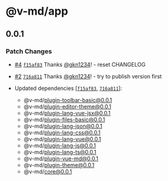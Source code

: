 # @v-md/app

## 0.0.1

### Patch Changes

- [#4](https://github.com/v-md/v-md/pull/4) [`f15af83`](https://github.com/v-md/v-md/commit/f15af83da041f6eb5eb100c63e6d8de93fd70776) Thanks [@gkn1234](https://github.com/gkn1234)! - reset CHANGELOG

- [#2](https://github.com/v-md/v-md/pull/2) [`716a811`](https://github.com/v-md/v-md/commit/716a8114a4559a475ac2fe24133a5b71f4bcff8f) Thanks [@gkn1234](https://github.com/gkn1234)! - try to publish version first

- Updated dependencies [[`f15af83`](https://github.com/v-md/v-md/commit/f15af83da041f6eb5eb100c63e6d8de93fd70776), [`716a811`](https://github.com/v-md/v-md/commit/716a8114a4559a475ac2fe24133a5b71f4bcff8f)]:
  - @v-md/plugin-toolbar-basic@0.0.1
  - @v-md/plugin-editor-theme@0.0.1
  - @v-md/plugin-lang-vue-jsx@0.0.1
  - @v-md/plugin-files-basic@0.0.1
  - @v-md/plugin-lang-json@0.0.1
  - @v-md/plugin-lang-css@0.0.1
  - @v-md/plugin-lang-vue@0.0.1
  - @v-md/plugin-lang-js@0.0.1
  - @v-md/plugin-lang-ts@0.0.1
  - @v-md/plugin-vue-md@0.0.1
  - @v-md/plugin-theme@0.0.1
  - @v-md/core@0.0.1
